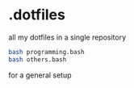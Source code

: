 # .dotfiles
all my dotfiles in a single repository
```bash
bash programming.bash
bash others.bash
```
for a general setup
